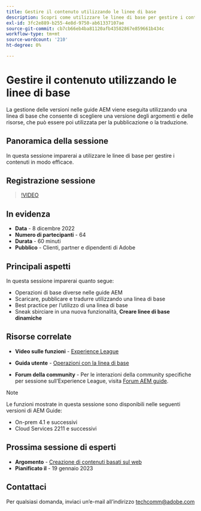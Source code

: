 ```yaml
---
title: Gestire il contenuto utilizzando le linee di base
description: Scopri come utilizzare le linee di base per gestire i contenuti in modo efficace.
exl-id: 3fc2e889-b255-4e8d-9750-ab61337107ae
source-git-commit: cb7cb66eb4ba81120afb43582867e859661b434c
workflow-type: tm+mt
source-wordcount: '210'
ht-degree: 0%

---
```


# Gestire il contenuto utilizzando le linee di base

La gestione delle versioni nelle guide AEM viene eseguita utilizzando una linea di base che consente di scegliere una versione degli argomenti e delle risorse, che può essere poi utilizzata per la pubblicazione o la traduzione.

## Panoramica della sessione

In questa sessione imparerai a utilizzare le linee di base per gestire i contenuti in modo efficace.

## Registrazione sessione

>[!VIDEO](https://video.tv.adobe.com/v/3414172/version-management-release-management-baseline?quality=12&learn=on)

## In evidenza

- **Data** - 8 dicembre 2022
- **Numero di partecipanti** - 64
- **Durata** - 60 minuti
- **Pubblico** - Clienti, partner e dipendenti di Adobe

## Principali aspetti

In questa sessione imparerai quanto segue:
- Operazioni di base diverse nelle guide AEM
- Scaricare, pubblicare e tradurre utilizzando una linea di base
- Best practice per l’utilizzo di una linea di base
- Sneak sbirciare in una nuova funzionalità, **Creare linee di base dinamiche**

## Risorse correlate

- **Video sulle funzioni** -  [Experience League](https://experienceleague.adobe.com/docs/experience-manager-guides-learn/videos/advanced-user-guide/overview.html?lang=en)

- **Guida utente** - [Operazioni con la linea di base](https://help.adobe.com/en_US/xml-documentation-for-adobe-experience-manager/index.html#t=DXML-master-map%2Fgenerate-output-use-baseline-for-publishing.html)

- **Forum della community** - Per le interazioni della community specifiche per sessione sull’Experience League, visita [Forum AEM guide](https://experienceleaguecommunities.adobe.com/t5/experience-manager-guides/bd-p/xml-documentation-discussions).

>[!NOTE]
>
>Le funzioni mostrate in questa sessione sono disponibili nelle seguenti versioni di AEM Guide:
> - On-prem 4.1 e successivi
> - Cloud Services 2211 e successivi


## Prossima sessione di esperti

- **Argomento** - [Creazione di contenuti basati sul web](webbased-authoring-jan2023.md)
- **Pianificato il** - 19 gennaio 2023

## Contattaci

Per qualsiasi domanda, inviaci un’e-mail all’indirizzo <techcomm@adobe.com>

